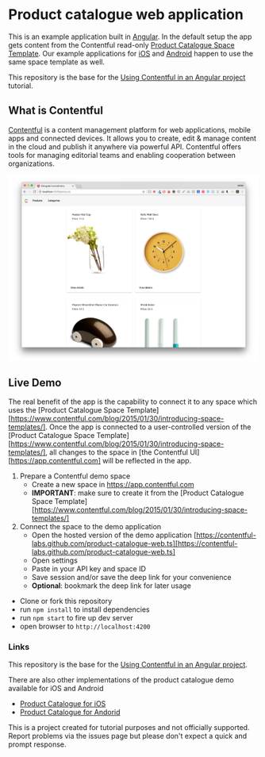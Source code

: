 # Product catalogue web application

This is an example application built in [Angular](https://angular.io/). In the default setup the app gets content from the Contentful read-only [Product Catalogue Space Template](https://www.contentful.com/blog/2015/01/30/introducing-space-templates/). Our example applications for [iOS](https://github.com/contentful/product-catalogue-ios) and [Android](https://github.com/contentful/product-catalogue-android) happen to use the same space template as well.

This repository is the base for the [Using Contentful in an Angular project](https://www.contentful.com/developers/docs/javascript/tutorials/using-contentful-in-an-angular-project/) tutorial.

## What is Contentful

[Contentful](https://www.contentful.com) is a content management platform for web applications, mobile apps and connected devices. It allows you to create, edit & manage content in the cloud and publish it anywhere via powerful API. Contentful offers tools for managing editorial teams and enabling cooperation between organizations.

![Screenshots of Product Catalogue Web demo App](./screenshot.png?raw=true "Screenshots")

## Live Demo

The real benefit of the app is the capability to connect it to any space which uses the [Product Catalogue Space Template][https://www.contentful.com/blog/2015/01/30/introducing-space-templates/]. Once the app is connected to a user-controlled version of the [Product Catalogue Space Template][https://www.contentful.com/blog/2015/01/30/introducing-space-templates/], all changes to the space in [the Contentful UI][https://app.contentful.com] will be reflected in the app.

1. Prepare a Contentful demo space
    - Create a new space in https://app.contentful.com
    - **IMPORTANT**: make sure to create it from the [Product Catalogue Space Template][https://www.contentful.com/blog/2015/01/30/introducing-space-templates/]
2. Connect the space to the demo application
    - Open the hosted version of the demo application [https://contentful-labs.github.com/product-catalogue-web.ts][https://contentful-labs.github.com/product-catalogue-web.ts]
    - Open settings
    - Paste in your API key and space ID
    - Save session and/or save the deep link for your convenience
    - **Optional**: bookmark the deep link for later usage

- Clone or fork this repository
- run `npm install` to install dependencies
- run `npm start` to fire up dev server
- open browser to `http://localhost:4200`

### Links

This repository is the base for the [Using Contentful in an Angular project](https://www.contentful.com/developers/docs/javascript/tutorials/using-contentful-in-an-angular-project/).

There are also other implementations of the product catalogue demo available for iOS and Android

- [Product Catalogue for iOS](https://github.com/contentful/product-catalogue-ios)
- [Product Catalogue for Andorid](https://github.com/contentful/product-catalogue-android)

This is a project created for tutorial purposes and not officially supported. Report problems via the issues page but please don't expect a quick and prompt response.